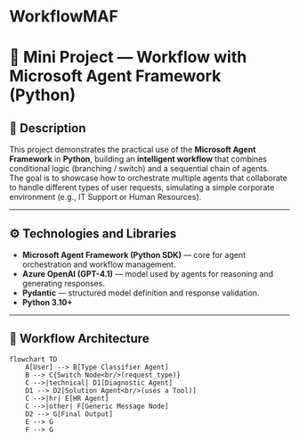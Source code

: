 # WorkflowMAF

# 🧠 Mini Project — Workflow with Microsoft Agent Framework (Python)

## 📘 Description

This project demonstrates the practical use of the **Microsoft Agent Framework** in **Python**, building an **intelligent workflow** that combines conditional logic (branching / switch) and a sequential chain of agents.  
The goal is to showcase how to orchestrate multiple agents that collaborate to handle different types of user requests, simulating a simple corporate environment (e.g., IT Support or Human Resources).

---

## ⚙️ Technologies and Libraries

- **Microsoft Agent Framework (Python SDK)** — core for agent orchestration and workflow management.  
- **Azure OpenAI (GPT-4.1)** — model used by agents for reasoning and generating responses.  
- **Pydantic** — structured model definition and response validation.  
- **Python 3.10+**  
---

## 🧩 Workflow Architecture

```mermaid
flowchart TD
    A[User] --> B[Type Classifier Agent]
    B --> C{Switch Node<br/>(request_type)}
    C -->|technical| D1[Diagnostic Agent]
    D1 --> D2[Solution Agent<br/>(uses a Tool)]
    C -->|hr| E[HR Agent]
    C -->|other| F[Generic Message Node]
    D2 --> G[Final Output]
    E --> G
    F --> G
